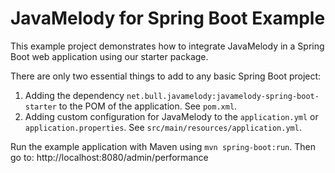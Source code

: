 # JavaMelody for Spring Boot Example

This example project demonstrates how to integrate JavaMelody in a Spring Boot web application using our starter package.

There are only two essential things to add to any basic Spring Boot project:

1.  Adding the dependency `net.bull.javamelody:javamelody-spring-boot-starter` to the POM of the application. See `pom.xml`.
2.  Adding custom configuration for JavaMelody to the `application.yml` or `application.properties`. See `src/main/resources/application.yml`.

Run the example application with Maven using `mvn spring-boot:run`. Then go to: http://localhost:8080/admin/performance
